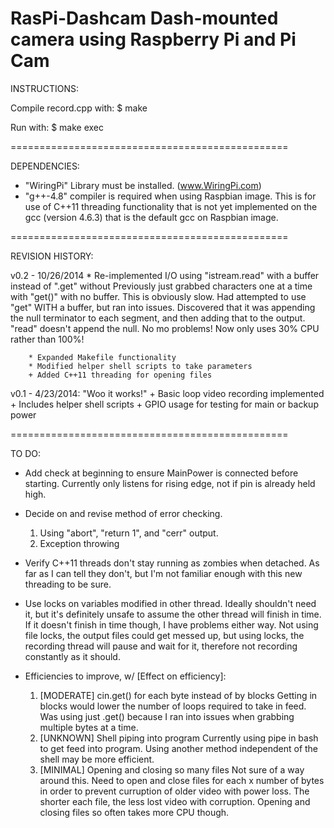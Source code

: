 RasPi-Dashcam
  Dash-mounted camera using Raspberry Pi and Pi Cam
=============


INSTRUCTIONS:

Compile record.cpp with:
	$ make

Run with:
	$ make exec

================================================

DEPENDENCIES:

- "WiringPi" Library must be installed. (www.WiringPi.com)
- "g++-4.8" compiler is required when using Raspbian image.
		This is for use of C++11 threading functionality that is
		not yet implemented on the gcc (version 4.6.3) that is
		the default gcc on Raspbian image.

================================================

REVISION HISTORY:


v0.2 - 10/26/2014
		* Re-implemented I/O using "istream.read" with a buffer instead of ".get" without
					Previously just grabbed characters one at a time with "get()" with no buffer.
					This is obviously slow. Had attempted to use "get" WITH a buffer, but ran
					into issues. Discovered that it was appending the null terminator to each
					segment, and then adding that to the output. "read" doesn't append the
					null. No mo problems! Now only uses 30% CPU rather than 100%!

		* Expanded Makefile functionality
		* Modified helper shell scripts to take parameters
		+ Added C++11 threading for opening files
		

v0.1 - 4/23/2014: "Woo it works!"
		+ Basic loop video recording implemented
		+ Includes helper shell scripts
		+ GPIO usage for testing for main or backup power



================================================

TO DO:

- Add check at beginning to ensure MainPower is connected before starting.
  	Currently only listens for rising edge, not if pin is already held high.

- Decide on and revise method of error checking.
  1. Using "abort", "return 1", and "cerr" output.
  2. Exception throwing

- Verify C++11 threads don't stay running as zombies when detached.
  	As far as I can tell they don't, but I'm not familiar enough with this
	new threading to be sure.

- Use locks on variables modified in other thread.
   Ideally shouldn't need it, but it's definitely unsafe to assume
	the other thread will finish in time. If it doesn't finish in
	time though, I have problems either way. Not using file locks,
	the output files could get messed up, but using locks, the recording
	thread will pause and wait for it, therefore not recording
	constantly as it should.

- Efficiencies to improve, w/ [Effect on efficiency]:
  1. [MODERATE] cin.get() for each byte instead of by blocks
				Getting in blocks would lower the number of loops
				required to take in feed. Was using just .get() because I
				ran into issues when grabbing multiple bytes at a time.
  2. [UNKNOWN] Shell piping into program
				Currently using pipe in bash to get feed into program.
				Using another method independent of the shell may be
				more efficient.
  3. [MINIMAL] Opening and closing so many files
				Not sure of a way around this. Need to open and close
				files for each x number of bytes in order to prevent curruption
				of older video with power loss. The shorter each file, the less
				lost video with corruption. Opening and closing files so
				often takes more CPU though.
		


